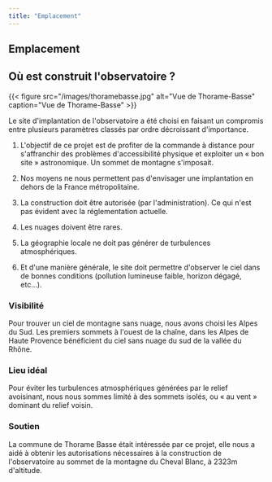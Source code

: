 ```yaml
---
title: "Emplacement"
---
```


## Emplacement

## Où est construit l'observatoire ?

{{< figure src="/images/thoramebasse.jpg" alt="Vue de Thorame-Basse" caption="Vue de Thorame-Basse" >}}

Le site d'implantation de l'observatoire a été choisi en faisant un compromis entre plusieurs paramètres classés par ordre décroissant d'importance.

1. L'objectif de ce projet est de profiter de la commande à distance pour s'affranchir des problèmes d'accessibilité physique et exploiter un « bon site » astronomique. Un sommet de montagne s'imposait.

2. Nos moyens ne nous permettent pas d'envisager une implantation en dehors de la France métropolitaine.

3. La construction doit être autorisée (par l'administration). Ce qui n'est pas évident avec la réglementation actuelle.

4. Les nuages doivent être rares.

5. La géographie locale ne doit pas générer de turbulences atmosphériques.

6. Et d'une manière générale, le site doit permettre d'observer le ciel dans de bonnes conditions (pollution lumineuse faible, horizon dégagé, etc...).

### Visibilité

Pour trouver un ciel de montagne sans nuage, nous avons choisi les Alpes du Sud. Les premiers sommets à l'ouest de la chaîne, dans les Alpes de Haute Provence bénéficient du ciel sans nuage du sud de la vallée du Rhône.

### Lieu idéal

Pour éviter les turbulences atmosphériques générées par le relief avoisinant, nous nous sommes limité à des sommets isolés, ou « au vent » dominant du relief voisin.

### Soutien

La commune de Thorame Basse était intéressée par ce projet, elle nous a aidé à obtenir les autorisations nécessaires à la construction de l'observatoire au sommet de la montagne du Cheval Blanc, à 2323m d'altitude.
